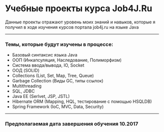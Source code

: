 # Учебные проекты курса Job4J.Ru
Данные проекты отражают уровень моих знаний и навыков, которые я получил в ходе изучения курсов портала job4j.ru на языке Java
***

### Темы, которые будут изучены в процессе:
* Базовый синтаксис языка Java
* ООП (Инкапсуляция, Наследование, Полиморфизм)
* Система ввода/вывода, IO, Socket
* ООД (SOLID)
* Collections (List, Set, Map, Tree, Queue)
* Garbage Collection (Виды GC, типы ссылок)
* Multithreading 
* SQL, JDBC
* Java EE (Serlvet, JSP, JSTL)
* Hibernate ORM (Mapping, HQL, тестирование с помощью HSQLDB)
* Spring Framework (IoC, MVC, Data, Security)
***

### Предполагаемая дата завершения обучения 10.2017